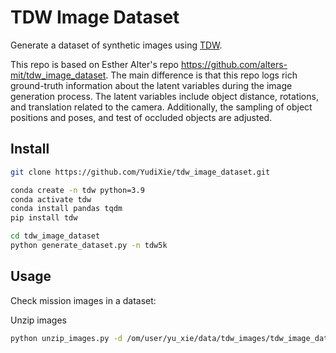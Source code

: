# TDW Image Dataset

Generate a dataset of synthetic images using [TDW](https://github.com/threedworld-mit/tdw).

This repo is based on Esther Alter's repo https://github.com/alters-mit/tdw_image_dataset. The main difference is that this repo logs rich ground-truth information about the latent variables during the image generation process. The latent variables include object distance, rotations, and translation related to the camera. Additionally, the sampling of object positions and poses, and test of occluded objects are adjusted.

## Install
```bash
git clone https://github.com/YudiXie/tdw_image_dataset.git

conda create -n tdw python=3.9
conda activate tdw
conda install pandas tqdm
pip install tdw

cd tdw_image_dataset
python generate_dataset.py -n tdw5k
```

## Usage
Check mission images in a dataset:

Unzip images
```bash
python unzip_images.py -d /om/user/yu_xie/data/tdw_images/tdw_image_dataset_1m -n box_room_2018 building_site dead_grotto downtown_alleys iceland_beach lava_field ruin savanna_flat_6km suburb_scene_2023 tdw_room
```

